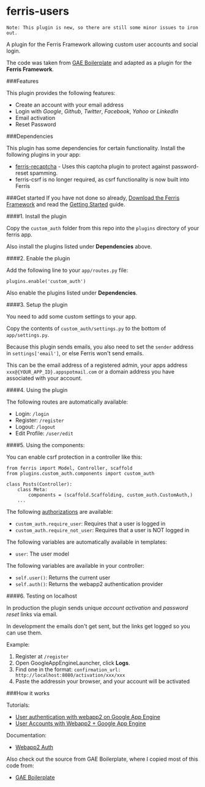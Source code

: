ferris-users
============

    Note: This plugin is new, so there are still some minor issues to iron out.

A plugin for the Ferris Framework allowing custom user accounts and social login.

The code was taken from [GAE Boilerplate](https://github.com/coto/gae-boilerplate) and adapted as a plugin for the **Ferris Framework**.

###Features

This plugin provides the following features:

- Create an account with your email address
- Login with *Google*, *Github*, *Twitter*, *Facebook*, *Yahoo* or *LinkedIn*
- Email activation
- Reset Password

###Dependencies

This plugin has some dependencies for certain functionality. Install the following plugins in your app:

- [ferris-recaptcha](https://github.com/robertdodd/ferris-recaptcha) - Uses this captcha plugin to protect against password-reset spamming.
- ferris-csrf is no longer required, as csrf functionality is now built into Ferris

###Get started
If you have not done so already, [Download the Ferris Framework](https://bitbucket.org/cloudsherpas/ferris-framework/get/master.zip) and read the [Getting Started](http://ferris-framework.appspot.com/docs/getting_started.html) guide.

####1. Install the plugin

Copy the `custom_auth` folder from this repo into the `plugins` directory of your ferris app.

Also install the plugins listed under **Dependencies** above.

####2. Enable the plugin

Add the following line to your `app/routes.py` file:

`plugins.enable('custom_auth')`

Also enable the plugins listed under **Dependencies**.

####3. Setup the plugin

You need to add some custom settings to your app.

Copy the contents of `custom_auth/settings.py` to the bottom of `app/settings.py`.

Because this plugin sends emails, you also need to set the `sender` address in `settings['email']`, or else Ferris won't send emails.

This can be the email address of a registered admin, your apps address `xxx@{YOUR_APP_ID}.appspotmail.com` or a domain address you have associated with your account.

####4. Using the plugin

The following routes are automatically available:

- Login: `/login`
- Register: `/register`
- Logout: `/logout`
- Edit Profile: `/user/edit`

####5. Using the components:

You can enable csrf protection in a controller like this:

```
from ferris import Model, Controller, scaffold
from plugins.custom_auth.components import custom_auth

class Posts(Controller):
    class Meta:
        components = (scaffold.Scaffolding, custom_auth.CustomAuth,)
    ...
```

The following [authorizations](http://ferris-framework.appspot.com/docs/users_guide/authorization_chains.html) are available:

- `custom_auth.require_user`: Requires that a user is logged in
- `custom_auth.require_not_user`: Requires that a user is NOT logged in

The following variables are automatically available in templates:

- `user`: The user model

The following variables are available in your controller:

- `self.user()`: Returns the current user
- `self.auth()`: Returns the webapp2 authentication provider


####6. Testing on localhost

In production the plugin sends unique *account activation* and *password reset* links via email.

In development the emails don't get sent, but the links get logged so you can use them.

Example:

1. Register at `/register`
2. Open GoogleAppEngineLauncher, click **Logs**.
3. Find one in the format: `confirmation_url: http://localhost:8080/activation/xxx/xxx`
4. Paste the addressin your browser, and your account will be activated

###How it works

Tutorials:

- [User authentication with webapp2 on Google App Engine](http://blog.abahgat.com/2013/01/07/user-authentication-with-webapp2-on-google-app-engine/)
- [User Accounts with Webapp2 + Google App Engine](http://gosurob.com/post/20024043690/gaewebapp2accounts)

Documentation:

- [Webapp2 Auth](https://webapp-improved.appspot.com/api/webapp2_extras/auth.html)

Also check out the source from GAE Boilerplate, where I copied most of this code from:

- [GAE Boilerplate](https://github.com/coto/gae-boilerplate)
